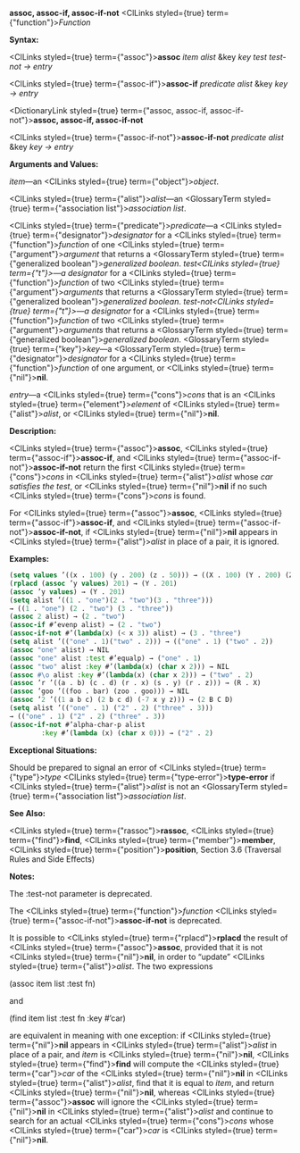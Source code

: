 **assoc, assoc-if, assoc-if-not** <ClLinks styled={true} term={"function"}><i>Function</i></ClLinks> 



**Syntax:** 



<ClLinks styled={true} term={"assoc"}><b>assoc</b></ClLinks> *item alist* &amp;key *key test test-not → entry* 



<ClLinks styled={true} term={"assoc-if"}><b>assoc-if</b></ClLinks> *predicate alist* &amp;key *key → entry* 







 



 



<DictionaryLink styled={true} term={"assoc, assoc-if, assoc-if-not"}><b>assoc, assoc-if, assoc-if-not</b></DictionaryLink> 



<ClLinks styled={true} term={"assoc-if-not"}><b>assoc-if-not</b></ClLinks> *predicate alist* &amp;key *key → entry* 



**Arguments and Values:** 



*item*—an <ClLinks styled={true} term={"object"}><i>object</i></ClLinks>. 



<ClLinks styled={true} term={"alist"}><i>alist</i></ClLinks>—an <GlossaryTerm styled={true} term={"association list"}><i>association list</i></GlossaryTerm>. 



<ClLinks styled={true} term={"predicate"}><i>predicate</i></ClLinks>—a <ClLinks styled={true} term={"designator"}><i>designator</i></ClLinks> for a <ClLinks styled={true} term={"function"}><i>function</i></ClLinks> of one <ClLinks styled={true} term={"argument"}><i>argument</i></ClLinks> that returns a <GlossaryTerm styled={true} term={"generalized boolean"}><i>generalized boolean</i></GlossaryTerm>. *test<ClLinks styled={true} term={"t"}><i>—a </i></ClLinks>designator* for a <ClLinks styled={true} term={"function"}><i>function</i></ClLinks> of two <ClLinks styled={true} term={"argument"}><i>arguments</i></ClLinks> that returns a <GlossaryTerm styled={true} term={"generalized boolean"}><i>generalized boolean</i></GlossaryTerm>. *test-not<ClLinks styled={true} term={"t"}><i>—a </i></ClLinks>designator* for a <ClLinks styled={true} term={"function"}><i>function</i></ClLinks> of two <ClLinks styled={true} term={"argument"}><i>arguments</i></ClLinks> that returns a <GlossaryTerm styled={true} term={"generalized boolean"}><i>generalized boolean</i></GlossaryTerm>. <GlossaryTerm styled={true} term={"key"}><i>key</i></GlossaryTerm>—a <GlossaryTerm styled={true} term={"designator"}><i>designator</i></GlossaryTerm> for a <ClLinks styled={true} term={"function"}><i>function</i></ClLinks> of one argument, or <ClLinks styled={true} term={"nil"}><b>nil</b></ClLinks>. 



*entry*—a <ClLinks styled={true} term={"cons"}><i>cons</i></ClLinks> that is an <ClLinks styled={true} term={"element"}><i>element</i></ClLinks> of <ClLinks styled={true} term={"alist"}><i>alist</i></ClLinks>, or <ClLinks styled={true} term={"nil"}><b>nil</b></ClLinks>. 



**Description:** 



<ClLinks styled={true} term={"assoc"}><b>assoc</b></ClLinks>, <ClLinks styled={true} term={"assoc-if"}><b>assoc-if</b></ClLinks>, and <ClLinks styled={true} term={"assoc-if-not"}><b>assoc-if-not</b></ClLinks> return the first <ClLinks styled={true} term={"cons"}><i>cons</i></ClLinks> in <ClLinks styled={true} term={"alist"}><i>alist</i></ClLinks> whose *car satisfies the test*, or <ClLinks styled={true} term={"nil"}><b>nil</b></ClLinks> if no such <ClLinks styled={true} term={"cons"}><i>cons</i></ClLinks> is found. 



For <ClLinks styled={true} term={"assoc"}><b>assoc</b></ClLinks>, <ClLinks styled={true} term={"assoc-if"}><b>assoc-if</b></ClLinks>, and <ClLinks styled={true} term={"assoc-if-not"}><b>assoc-if-not</b></ClLinks>, if <ClLinks styled={true} term={"nil"}><b>nil</b></ClLinks> appears in <ClLinks styled={true} term={"alist"}><i>alist</i></ClLinks> in place of a pair, it is ignored. 

**Examples:**
```lisp
(setq values ’((x . 100) (y . 200) (z . 50))) → ((X . 100) (Y . 200) (Z . 50)) (assoc ’y values) → (Y . 200) 
(rplacd (assoc ’y values) 201) → (Y . 201) 
(assoc ’y values) → (Y . 201) 
(setq alist ’((1 . "one")(2 . "two")(3 . "three"))) 
→ ((1 . "one") (2 . "two") (3 . "three")) 
(assoc 2 alist) → (2 . "two") 
(assoc-if #’evenp alist) → (2 . "two") 
(assoc-if-not #’(lambda(x) (< x 3)) alist) → (3 . "three") 
(setq alist ’(("one" . 1)("two" . 2))) → (("one" . 1) ("two" . 2)) 
(assoc "one" alist) → NIL 
(assoc "one" alist :test #’equalp) → ("one" . 1) 
(assoc "two" alist :key #’(lambda(x) (char x 2))) → NIL 
(assoc #\o alist :key #’(lambda(x) (char x 2))) → ("two" . 2) 
(assoc ’r ’((a . b) (c . d) (r . x) (s . y) (r . z))) → (R . X) 
(assoc ’goo ’((foo . bar) (zoo . goo))) → NIL 
(assoc ’2 ’((1 a b c) (2 b c d) (-7 x y z))) → (2 B C D) 
(setq alist ’(("one" . 1) ("2" . 2) ("three" . 3))) 
→ (("one" . 1) ("2" . 2) ("three" . 3)) 
(assoc-if-not #’alpha-char-p alist 
		:key #’(lambda (x) (char x 0))) → ("2" . 2) 


```
**Exceptional Situations:** 



Should be prepared to signal an error of <ClLinks styled={true} term={"type"}><i>type</i></ClLinks> <ClLinks styled={true} term={"type-error"}><b>type-error</b></ClLinks> if <ClLinks styled={true} term={"alist"}><i>alist</i></ClLinks> is not an <GlossaryTerm styled={true} term={"association list"}><i>association list</i></GlossaryTerm>. 



**See Also:** 



<ClLinks styled={true} term={"rassoc"}><b>rassoc</b></ClLinks>, <ClLinks styled={true} term={"find"}><b>find</b></ClLinks>, <ClLinks styled={true} term={"member"}><b>member</b></ClLinks>, <ClLinks styled={true} term={"position"}><b>position</b></ClLinks>, Section 3.6 (Traversal Rules and Side Effects) 



**Notes:** 



The :test-not parameter is deprecated. 



The <ClLinks styled={true} term={"function"}><i>function</i></ClLinks> <ClLinks styled={true} term={"assoc-if-not"}><b>assoc-if-not</b></ClLinks> is deprecated. 



It is possible to <ClLinks styled={true} term={"rplacd"}><b>rplacd</b></ClLinks> the result of <ClLinks styled={true} term={"assoc"}><b>assoc</b></ClLinks>, provided that it is not <ClLinks styled={true} term={"nil"}><b>nil</b></ClLinks>, in order to “update” <ClLinks styled={true} term={"alist"}><i>alist</i></ClLinks>. The two expressions 



(assoc item list :test fn) 



and 



(find item list :test fn :key #’car) 



are equivalent in meaning with one exception: if <ClLinks styled={true} term={"nil"}><b>nil</b></ClLinks> appears in <ClLinks styled={true} term={"alist"}><i>alist</i></ClLinks> in place of a pair, and *item* is <ClLinks styled={true} term={"nil"}><b>nil</b></ClLinks>, <ClLinks styled={true} term={"find"}><b>find</b></ClLinks> will compute the <ClLinks styled={true} term={"car"}><i>car</i></ClLinks> of the <ClLinks styled={true} term={"nil"}><b>nil</b></ClLinks> in <ClLinks styled={true} term={"alist"}><i>alist</i></ClLinks>, find that it is equal to *item*, and return <ClLinks styled={true} term={"nil"}><b>nil</b></ClLinks>, whereas <ClLinks styled={true} term={"assoc"}><b>assoc</b></ClLinks> will ignore the <ClLinks styled={true} term={"nil"}><b>nil</b></ClLinks> in <ClLinks styled={true} term={"alist"}><i>alist</i></ClLinks> and continue to search for an actual <ClLinks styled={true} term={"cons"}><i>cons</i></ClLinks> whose <ClLinks styled={true} term={"car"}><i>car</i></ClLinks> is <ClLinks styled={true} term={"nil"}><b>nil</b></ClLinks>. 



